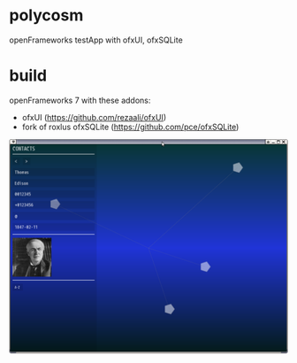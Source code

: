polycosm
========

openFrameworks testApp with ofxUI, ofxSQLite

build
======

openFrameworks 7 with these addons:
* ofxUI (https://github.com/rezaali/ofxUI)
* fork of roxlus ofxSQLite (https://github.com/pce/ofxSQLite)

![polycosm-screenshot](polycosm.png)


